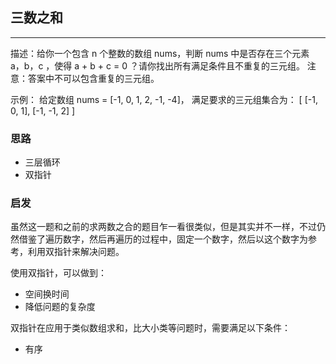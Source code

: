 ## 三数之和

---

描述：给你一个包含 n 个整数的数组 nums，判断 nums 中是否存在三个元素 a，b，c ，使得 a + b + c = 0 ？请你找出所有满足条件且不重复的三元组。
注意：答案中不可以包含重复的三元组。

示例： 给定数组 nums = [-1, 0, 1, 2, -1, -4]， 满足要求的三元组集合为： [ [-1, 0, 1], [-1, -1, 2] ]

### 思路

- 三层循环
- 双指针

### 启发

虽然这一题和之前的求两数之合的题目乍一看很类似，但是其实并不一样，不过仍然借鉴了遍历数字，然后再遍历的过程中，固定一个数字，然后以这个数字为参考，利用双指针来解决问题。

使用双指针，可以做到：

- 空间换时间
- 降低问题的复杂度

双指针在应用于类似数组求和，比大小类等问题时，需要满足以下条件：

- 有序
